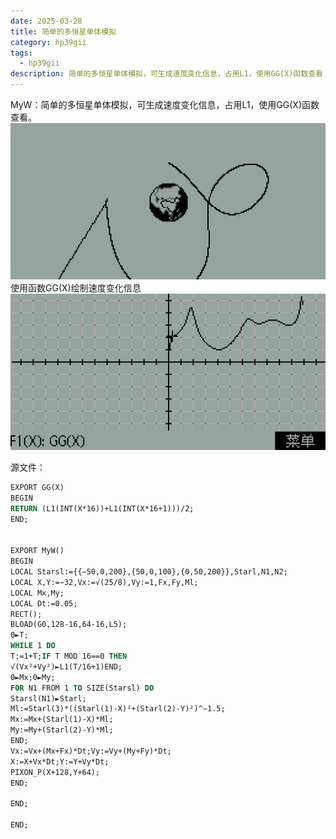 ```yaml
---
date: 2025-03-28
title: 简单的多恒星单体模拟
category: hp39gii
tags:
  - hp39gii
description: 简单的多恒星单体模拟，可生成速度变化信息，占用L1，使用GG(X)函数查看
---
```

MyW：简单的多恒星单体模拟，可生成速度变化信息，占用L1，使用GG(X)函数查看。
![left|240](/posts/files/Pasted%20image%2020250328152439.png)
使用函数GG(X)绘制速度变化信息
![left|240](/posts/files/Pasted%20image%2020250328152555.png)

源文件：

```vb
EXPORT GG(X)
BEGIN
RETURN (L1(INT(X*16))+L1(INT(X*16+1)))/2;
END;


EXPORT MyW()
BEGIN
LOCAL Starsl:={{−50,0,200},{50,0,100},{0,50,200}},Starl,N1,N2;
LOCAL X,Y:=−32,Vx:=√(25/8),Vy:=1,Fx,Fy,Ml;
LOCAL Mx,My;
LOCAL Dt:=0.05;
RECT();
BLOAD(G0,128-16,64-16,L5);
0►T;
WHILE 1 DO
T:=1+T;IF T MOD 16==0 THEN
√(Vx²+Vy²)►L1(T/16+1)END;
0►Mx;0►My;
FOR N1 FROM 1 TO SIZE(Starsl) DO
Starsl(N1)►Starl;
Ml:=Starl(3)*((Starl(1)-X)²+(Starl(2)-Y)²)^−1.5;
Mx:=Mx+(Starl(1)-X)*Ml;
My:=My+(Starl(2)-Y)*Ml;
END;
Vx:=Vx+(Mx+Fx)*Dt;Vy:=Vy+(My+Fy)*Dt;
X:=X+Vx*Dt;Y:=Y+Vy*Dt;
PIXON_P(X+128,Y+64);
END;

END;

END;

```